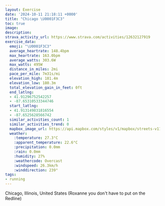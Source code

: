 ```yaml
---
layout: Exercise
date: '2024-10-11 21:18:11 +0000'
title: "Chicago \U0001F3C3"
toc: true
image:
description:
strava_activity_url: https://www.strava.com/activities/12632127919
exercise_data:
  emoji: "\U0001F3C3"
  average_heartrate: 148.4bpm
  max_heartrate: 163.0bpm
  average_watts: 303.6W
  max_watts: 495W
  distance_in_miles: 2mi
  pace_per_mile: 7m31s/mi
  elevation_high: 181.4m
  elevation_low: 180.3m
  total_elevation_gain_in_feet: 0ft
  end_latlng:
  - 41.91296752542257
  - -87.65310533344746
  start_latlng:
  - 41.913149831816554
  - -87.6525628566742
  similar_activities_count: 1
  similar_activities_trend: 0
  mapbox_image_url: https://api.mapbox.com/styles/v1/mapbox/streets-v11/static/path-5+787af2-1.0(y~x~Fxk~uO%7C%40%7BAnAgBl%40q%40b%40m%40zBeEn%40cA~DeGdC%7BDnCaEb%40i%40tAgCbCmDFSCIMCg%40Bi%40Gq%40DeA%40g%40F%7D%40%3Fk%40AsHHqAAaCJyB%3FqEHkD%3F_AFKBGFCLHjAJdFHlPL%5CJDR%40~AEhGK~GGbA%3FENsAnB%7DDpGm%40j%40y%40%60Bk%40v%40q%40fA),pin-s-s+e5b22e(-87.65133,41.91229),pin-s-f+89ae00(-87.6515,41.91244999999999)/auto/800x800?access_token=pk.eyJ1Ijoiam9zaGJlY2ttYW4iLCJhIjoiY205eWR2aDd1MWZ6djJrbXc4a3M0bWZleiJ9.XiG9OWkNcZk2QzjJbxLB4A
  weather:
    :temperature: 27.3°C
    :apparent_temperature: 22.6°C
    :precipitation: 0.0mm
    :rain: 0.0mm
    :humidity: 27%
    :weathercode: Overcast
    :windspeed: 26.3km/h
    :winddirection: 239°
tags:
- running
---
```

Chicago, Illinois, United States (Roxanne you don't have to put on the Redline)
